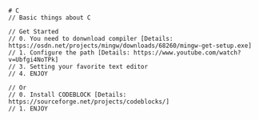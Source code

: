     # C
    // Basic things about C

    // Get Started
    // 0. You need to donwnload compiler [Details: https://osdn.net/projects/mingw/downloads/68260/mingw-get-setup.exe]
    // 1. Configure the path [Details: https://www.youtube.com/watch?v=Ubfgi4NoTPk]
    // 3. Setting your favorite text editor
    // 4. ENJOY

    // Or
    // 0. Install CODEBLOCK [Details: https://sourceforge.net/projects/codeblocks/]
    // 1. ENJOY
